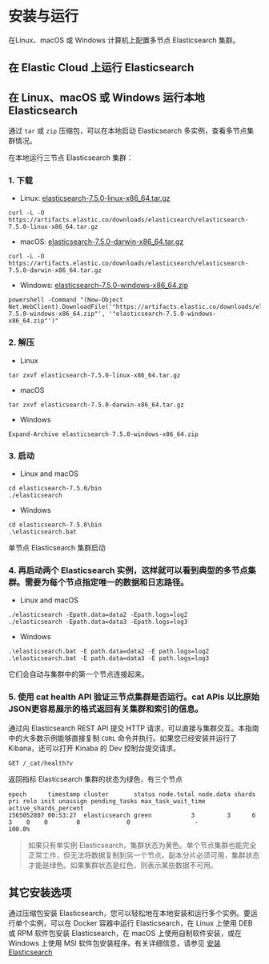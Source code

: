 # 安装与运行

在Linux、macOS 或 Windows 计算机上配置多节点 Elasticsearch 集群。

## 在 Elastic Cloud 上运行 Elasticsearch

## 在 Linux、macOS 或 Windows 运行本地 Elasticsearch

通过 `tar` 或 `zip` 压缩包，可以在本地启动 Elasticsearch 多实例，查看多节点集群情况。

在本地运行三节点 Elasticsearch 集群：

### 1. 下载

- Linux: [elasticsearch-7.5.0-linux-x86_64.tar.gz](https://artifacts.elastic.co/downloads/elasticsearch/elasticsearch-7.5.0-linux-x86_64.tar.gz)
```
curl -L -O https://artifacts.elastic.co/downloads/elasticsearch/elasticsearch-7.5.0-linux-x86_64.tar.gz
```

- macOS: [elasticsearch-7.5.0-darwin-x86_64.tar.gz](https://artifacts.elastic.co/downloads/elasticsearch/elasticsearch-7.5.0-darwin-x86_64.tar.gz)
```
curl -L -O https://artifacts.elastic.co/downloads/elasticsearch/elasticsearch-7.5.0-darwin-x86_64.tar.gz
```

- Windows: [elasticsearch-7.5.0-windows-x86_64.zip](https://artifacts.elastic.co/downloads/elasticsearch/elasticsearch-7.5.0-windows-x86_64.zip)
```
powershell -Command "(New-Object Net.WebClient).DownloadFile('"https://artifacts.elastic.co/downloads/elasticsearch/elasticsearch-7.5.0-windows-x86_64.zip"', '"elasticsearch-7.5.0-windows-x86_64.zip"')"
```

### 2. 解压

- Linux
```
tar zxvf elasticsearch-7.5.0-linux-x86_64.tar.gz
```

- macOS
```
tar zxvf elasticsearch-7.5.0-darwin-x86_64.tar.gz
```

- Windows
```
Expand-Archive elasticsearch-7.5.0-windows-x86_64.zip
```

### 3. 启动

- Linux and macOS
```
cd elasticsearch-7.5.0/bin
./elasticsearch
```

- Windows
```
cd elasticsearch-7.5.0\bin
.\elasticsearch.bat
```
单节点 Elasticsearch 集群启动

### 4. 再启动两个 Elasticsearch 实例，这样就可以看到典型的多节点集群。需要为每个节点指定唯一的数据和日志路径。

- Linux and macOS
```
./elasticsearch -Epath.data=data2 -Epath.logs=log2
./elasticsearch -Epath.data=data3 -Epath.logs=log3
```

- Windows
```
.\elasticsearch.bat -E path.data=data2 -E path.logs=log2
.\elasticsearch.bat -E path.data=data3 -E path.logs=log3
```

它们会自动与集群中的第一个节点连接起来。

### 5. 使用 cat health API 验证三节点集群是否运行。cat APIs 以比原始JSON更容易展示的格式返回有关集群和索引的信息。

通过向 Elasticsearch REST API 提交 HTTP 请求，可以直接与集群交互。本指南中的大多数示例能够直接复制 `CURL` 命令并执行。如果您已经安装并运行了 Kibana，还可以打开 Kinaba 的 Dev 控制台提交请求。
```
GET /_cat/health?v
```
返回指标 Elasticsearch 集群的状态为绿色，有三个节点
```
epoch      timestamp cluster       status node.total node.data shards pri relo init unassign pending_tasks max_task_wait_time active_shards_percent
1565052807 00:53:27  elasticsearch green           3         3      6   3    0    0        0             0                  -                100.0%
```

> 如果只有单实例 Elasticsearch，集群状态为黄色。单个节点集群也能完全正常工作，但无法将数据复制到另一个节点。副本分片必须可用，集群状态才能是绿色。如果集群状态是红色，则表示某些数据不可用。

## 其它安装选项

通过压缩包安装 Elasticsearch，您可以轻松地在本地安装和运行多个实例。要运行单个实例，可以在 Docker 容器中运行 Elasticsearch，在 Linux 上使用 DEB 或 RPM 软件包安装 Elasticsearch，在 macOS 上使用自制软件安装，或在 Windows 上使用 MSI 软件包安装程序。有关详细信息，请参见 [安装 Elasticsearch](https://rucjohn.gitbook.io/elasticsearch/2-Set-up/installing_elasticsearch)




